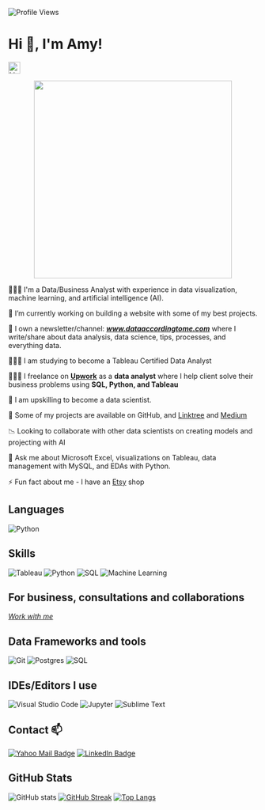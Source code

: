 ![Profile Views](https://komarev.com/ghpvc/?username=YummyAmy&label=Profile%20views&color=800080&style=flat)

# Hi 👋, I'm Amy!
[<img src="https://cdn.jsdelivr.net/npm/simple-icons@v9/icons/linkedin.svg" alt="LinkedIn" width="24" height="24">](https://www.linkedin.com/in/ameti-obong-u-395a25111/)

<div align="center">
  <img src="https://github.com/user-attachments/assets/e0c16bc2-6a17-4871-8d1d-829de24c716a" width="400px">
</div>

<!-- <img src="https://github.com/user-attachments/assets/e0c16bc2-6a17-4871-8d1d-829de24c716a" width="393px"> -->

👩🏽‍💻 I'm a Data/Business Analyst with experience in data visualization, machine learning, and artificial intelligence (AI).

🔭 I’m currently working on building a website with some of my best projects.

🌱 I own a newsletter/channel: _**www.dataaccordingtome.com**_ where I write/share about data analysis, data science, tips, processes, and everything data.

👩🏽‍💻 I am studying to become a Tableau Certified Data Analyst

👩🏽‍💻 I freelance on [**Upwork**](https://www.upwork.com/freelancers/amyu) as a **data analyst** where I help client solve their business problems using **SQL, Python, and Tableau**

👀 I am upskilling to become a data scientist. 

👩 Some of my projects are available on GitHub, and [Linktree](https://linktr.ee/ameusifoh) and [Medium](https://medium.com/@ameikpe)

📉 Looking to collaborate with other data scientists on creating models and projecting with AI

💬 Ask me about Microsoft Excel, visualizations on Tableau, data management with MySQL, and EDAs with Python.

⚡ Fun fact about me - I have an [Etsy](https://omomodesigns.etsy.com) shop

## Languages
![Python](https://img.shields.io/badge/-Python-yellow?style=flat-square&logo=python&logoColor=white)

## Skills
![Tableau](https://img.shields.io/badge/-Tableau-blue?style=flat-square&logo=tableau&logoColor=white)
![Python](https://img.shields.io/badge/-Python-yellow?style=flat-square&logo=python&logoColor=white)
![SQL](https://img.shields.io/badge/-SQL-lightgrey?style=flat-square&logo=sql&logoColor=white)
![Machine Learning](https://img.shields.io/badge/-Machine%20Learning-orange?style=flat-square&logo=tensorflow&logoColor=white)

## For business, consultations and collaborations
_[Work with me](https://linktr.ee/ameusifoh)_

## Data Frameworks and tools
![Git](https://img.shields.io/badge/-Git-red?style=flat-square&logo=git&logoColor=white)
![Postgres](https://img.shields.io/badge/-Postgres-blue?style=flat-square&logo=postgresql&logoColor=white)
![SQL](https://img.shields.io/badge/-SQL-lightgrey?style=flat-square&logo=sql&logoColor=white)

## IDEs/Editors I use
![Visual Studio Code](https://img.shields.io/badge/-Visual%20Studio%20Code-blue?style=flat-square&logo=visual-studio-code&logoColor=white)
![Jupyter](https://img.shields.io/badge/-Jupyter-orange?style=flat-square&logo=jupyter&logoColor=white)
![Sublime Text](https://img.shields.io/badge/-Sublime%20Text-orange?style=flat-square&logo=sublime-text&logoColor=white)

## Contact 📫
[![Yahoo Mail Badge](https://img.shields.io/badge/-Yahoo_Mail-purple?style=flat-square&logo=yahoo&logoColor=white&link=mailto:ameikpe@yahoo.com)](mailto:ameikpe@yahoo.com)
[![LinkedIn Badge](https://img.shields.io/badge/LinkedIn-black)](https://www.linkedin.com/in/ameti-obong-u-395a25111/)
<!--- [![Linkedin Badge](https://img.shields.io/badge/-LinkedIn-blue?style=flat-square&logo=Linkedin&logoColor=white&link=https://www.linkedin.com/in/ameti-obong-u-395a25111/)](https://www.linkedin.com/in/ameti-obong-u-395a25111/) -->



## GitHub Stats
![GitHub stats](https://github-readme-stats.vercel.app/api?username=YummyAmy&show_icons=true&theme=radical&title=GitHub%20Stats)
[![GitHub Streak](https://streak-stats.demolab.com/?user=YummyAmy&theme=dark&title=Current%20Streak)](https://git.io/streak-stats)
[![Top Langs](https://github-readme-stats.vercel.app/api/top-langs/?username=YummyAmy&layout=compact&theme=radical&hide=javascript,html,csharp&title=Most%20Used%20Languages)](https://github.com/anuraghazra/github-readme-stats)

<!--- [![GitHub Streak](https://streak-stats.demolab.com/?user=YummyAmy&theme=dark&hide_border=true)](https://git.io/streak-stats)-->


<!-- <img width="393" alt="Screenshot 2024-11-19 at 12 12 38" src="https://github.com/user-attachments/assets/01ac921f-f747-4ec5-a8b1-eca72958e8a9"> -->
<!-- ![datm girl for github](https://github.com/user-attachments/assets/e0c16bc2-6a17-4871-8d1d-829de24c716a)-->
<!---
YummyAmy/YummyAmy is a ✨ special ✨ repository because its `README.md` (this file) appears on your GitHub profile.
You can click the Preview link to take a look at your changes.
